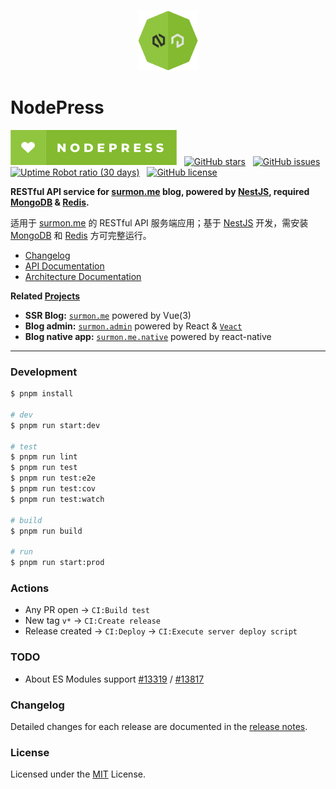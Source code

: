 <br />

<p align="center">
  <a href="https://github.com/surmon-china/nodepress" target="blank">
    <img src="branding/logo.png" height="96" alt="nodepress Logo" />
  </a>
</p>

# NodePress

[![nodepress](branding/badge.svg)](https://github.com/surmon-china/nodepress)
&nbsp;
[![GitHub stars](https://img.shields.io/github/stars/surmon-china/nodepress.svg?style=for-the-badge)](https://github.com/surmon-china/nodepress/stargazers)
&nbsp;
[![GitHub issues](https://img.shields.io/github/issues-raw/surmon-china/nodepress.svg?style=for-the-badge)](https://github.com/surmon-china/nodepress/issues)
&nbsp;
[![Uptime Robot ratio (30 days)](https://img.shields.io/uptimerobot/ratio/m791570584-8027b44860687b0ac0af7b4c?style=for-the-badge)](https://stats.uptimerobot.com/Q2k7OTXxJN/791570584)
&nbsp;
[![GitHub license](https://img.shields.io/github/license/surmon-china/nodepress.svg?style=for-the-badge)](/LICENSE)

**RESTful API service for [surmon.me](https://github.com/surmon-china/surmon.me) blog, powered by [NestJS](https://github.com/nestjs/nest), required [MongoDB](https://www.mongodb.com/) & [Redis](https://redis.io/).**

适用于 [surmon.me](https://github.com/surmon-china/surmon.me) 的 RESTful API 服务端应用；基于 [NestJS](https://github.com/nestjs/nest) 开发，需安装 [MongoDB](https://www.mongodb.com/) 和 [Redis](https://redis.io/) 方可完整运行。

- [Changelog](/CHANGELOG.md#changelog)
- [API Documentation](https://github.surmon.me/nodepress)
- [Architecture Documentation](/ARCHITECTURE.md)

**Related [Projects](https://github.com/stars/surmon-china/lists/surmon-me)**

- **SSR Blog:** [`surmon.me`](https://github.com/surmon-china/surmon.me) powered by Vue(3)
- **Blog admin:** [`surmon.admin`](https://github.com/surmon-china/surmon.admin) powered by React & [`Veact`](https://github.com/veactjs/veact)
- **Blog native app:** [`surmon.me.native`](https://github.com/surmon-china/surmon.me.native) powered by react-native

---

### Development

```bash
$ pnpm install

# dev
$ pnpm run start:dev

# test
$ pnpm run lint
$ pnpm run test
$ pnpm run test:e2e
$ pnpm run test:cov
$ pnpm run test:watch

# build
$ pnpm run build

# run
$ pnpm run start:prod
```

### Actions

- Any PR open → `CI:Build test`
- New tag `v*` → `CI:Create release`
- Release created → `CI:Deploy` → `CI:Execute server deploy script`

### TODO

- About ES Modules support [#13319](https://github.com/nestjs/nest/issues/13319) / [#13817](https://github.com/nestjs/nest/issues/13817)

### Changelog

Detailed changes for each release are documented in the [release notes](/CHANGELOG.md).

### License

Licensed under the [MIT](/LICENSE) License.
